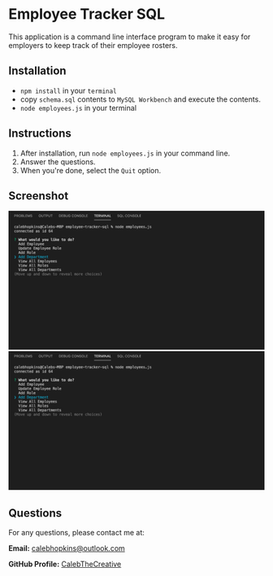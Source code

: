# Employee Tracker SQL

This application is a command line interface program to make it easy for employers to keep track of their employee rosters.

## Installation

* `npm install` in your `terminal`
* copy `schema.sql` contents to `MySQL Workbench` and execute the contents.
* `node employees.js` in your terminal

## Instructions

1) After installation, run `node employees.js` in your command line.
2) Answer the questions.
3) When you're done, select the `Quit` option.

## Screenshot
![Screenshot 1](Assets/EmpSQL.png)
![Screenshot 2](Assets/EmpSQL2.png)

## Questions

For any questions, please contact me at:

**Email:** calebhopkins@outlook.com

**GitHub Profile:** [CalebTheCreative]("https://github.com/CalebTheCreative")